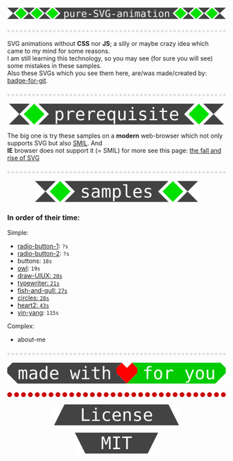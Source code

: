 <p align="center">
  <img src="svg/pure-svg-animation.svg" />
</p>

<img src="svg/hr.svg" />

SVG animations without **CSS** nor **JS**; a silly or maybe crazy idea which came to my mind for some reasons.  
I am still learning this technology, so you may see (for sure you will see) some mistakes in these samples.  
Also these SVGs which you see them here, are/was made/created by: <a href="https://github.com/k-five/badge-for-git">badge-for-git</a>.

<img src="svg/hr.svg" />

<p align="center">
  <img src="svg/prerequisite.svg" />
</p>

The big one is try these samples on a **modern** web-browser which not only supports SVG but also <a href="https://en.wikipedia.org/wiki/Synchronized_Multimedia_Integration_Language">SMIL</a>. And  
**IE** browser does not support it (= SMIL) for more see this page: <a href="https://www.siliconpublishing.com/blog/2015/12/the-fall-and-rise-of-svg">the fall and rise of SVG</a>

<img src="svg/hr.svg" />

<p align="center">
  <img src="svg/samples.svg" />
</p>

### In order of their time:  

Simple:  

 - <a href="https://k-five.github.io/pure-svg-animation/radio-button/radio-button-1.html" target="_blank">radio-button-1</a>: `?s`
 - <a href="https://k-five.github.io/pure-svg-animation/radio-button/radio-button-2.html" target="_blank">radio-button-2</a>: `?s`
 - buttons: `18s`
 - <a href="https://k-five.github.io/pure-svg-animation/owl/owl.html" target="_blank">owl</a>: `19s`
 - <a href="https://k-five.github.io/pure-svg-animation/uiux/draw-UIHX.html" target="_blank">draw-UIUX: `20s`
 - typewriter: `21s`
 - fish-and-gull: `27s`
 - circles: `28s`
 - heart2: `43s`
 - <a href="https://k-five.github.io/pure-svg-animation/yin-yang/yin-yang.html" target="_blank">yin-yang</a>: `115s`

Complex:  

 - about-me

<img src="svg/hr.svg" />

<p align="center">
  <a href="https://github.com/k-five/badge-for-git">
    <img src="svg/made-for-you.svg" />
  </a>
</p>

<p align="center">
  <a href="https://github.com/k-five/badge-for-git">
    <img src="svg/line-5-500.svg" />
  </a>
</p>

<p align="center">
  <a href="https://github.com/k-five/pure-svg-animation/blob/master/LICENSE">
    <img src="svg/license.svg" />
  </a>
</p>

<p align="center">
  <a href="https://github.com/k-five/pure-svg-animation/blob/master/LICENSE">
    <img src="svg/MIT.svg" />
  </a>
</p>
